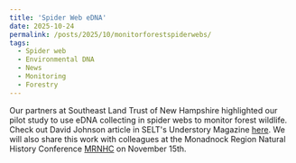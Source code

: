 ```yaml
---
title: 'Spider Web eDNA'
date: 2025-10-24
permalink: /posts/2025/10/monitorforestspiderwebs/
tags:
  - Spider web 
  - Environmental DNA
  - News
  - Monitoring 
  - Forestry
---
```


Our partners at Southeast Land Trust of New Hampshire highlighted our pilot study to use eDNA collecting in spider webs to monitor forest wildlife. Check out David Johnson article in SELT's Understory Magazine [here](https://tinyurl.com/spiderweb-eDNA). We will also share this work with colleagues at the Monadnock Region Natural History Conference [MRNHC](https://harriscenter.org/conservation-research/monadnock-region-natural-history-conference) on November 15th. 